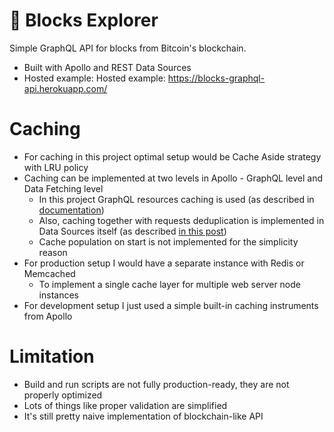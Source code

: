 # 🤖 Blocks Explorer

Simple GraphQL API for blocks from Bitcoin's blockchain.

- Built with Apollo and REST Data Sources
- Hosted example: Hosted example: https://blocks-graphql-api.herokuapp.com/

# Caching

- For caching in this project optimal setup would be Cache Aside strategy with LRU policy
- Caching can be implemented at two levels in Apollo - GraphQL level and Data Fetching level
  - In this project GraphQL resources caching is used (as described in [documentation](https://www.apollographql.com/docs/apollo-server/performance/caching/))
  - Also, caching together with requests deduplication is implemented in Data Sources itself (as described [in this post](https://khalilstemmler.com/blogs/graphql/how-apollo-rest-data-source-caches-api-calls/))
  - Cache population on start is not implemented for the simplicity reason
- For production setup I would have a separate instance with Redis or Memcached
  - To implement a single cache layer for multiple web server node instances
- For development setup I just used a simple built-in caching instruments from Apollo

# Limitation

- Build and run scripts are not fully production-ready, they are not properly optimized
- Lots of things like proper validation are simplified
- It's still pretty naive implementation of blockchain-like API
